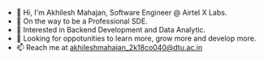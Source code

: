- 👋 Hi, I'm Akhilesh Mahajan, Software Engineer @ Airtel X Labs. 
- 👀 On the way to be a Professional SDE.
- 🌱 Interested in Backend Development and Data Analytic.
- 💞️ Looking for oppotunities to learn more, grow more and develop more. 
- 📫 Reach me at akhileshmahajan_2k18co040@dtu.ac.in

<!---
Akhilesh53/Akhilesh53 is a ✨ special ✨ repository because its `README.md` (this file) appears on your GitHub profile.
You can click the Preview link to take a look at your changes.
--->
